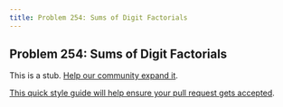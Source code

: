 ```yaml
---
title: Problem 254: Sums of Digit Factorials
---
```

## Problem 254: Sums of Digit Factorials

This is a stub. <a href='https://github.com/freecodecamp/guides/tree/master/src/pages/certifications/coding-interview-prep/project-euler/problem-254-sums-of-digit-factorials/index.md' target='_blank' rel='nofollow'>Help our community expand it</a>.

<a href='https://github.com/freecodecamp/guides/blob/master/README.md' target='_blank' rel='nofollow'>This quick style guide will help ensure your pull request gets accepted</a>.

<!-- The article goes here, in GitHub-flavored Markdown. Feel free to add YouTube videos, images, and CodePen/JSBin embeds  -->
